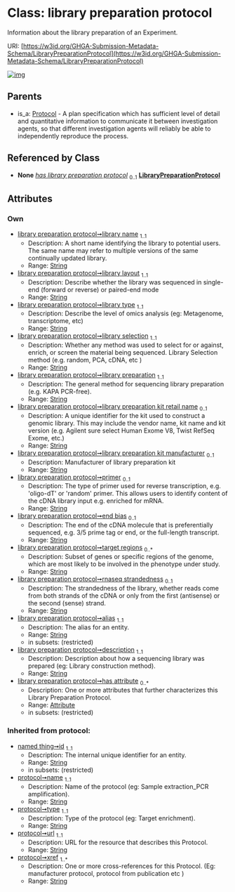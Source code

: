 
# Class: library preparation protocol


Information about the library preparation of an Experiment.

URI: [https://w3id.org/GHGA-Submission-Metadata-Schema/LibraryPreparationProtocol](https://w3id.org/GHGA-Submission-Metadata-Schema/LibraryPreparationProtocol)


[![img](https://yuml.me/diagram/nofunky;dir:TB/class/[Protocol],[Attribute]<has%20attribute%200..*-++[LibraryPreparationProtocol&#124;library_name:string;library_layout:string;library_type:string;library_selection:string;library_preparation:string;library_preparation_kit_retail_name:string%20%3F;library_preparation_kit_manufacturer:string%20%3F;primer:string%20%3F;end_bias:string%20%3F;target_regions:string%20*;rnaseq_strandedness:string%20%3F;alias:string;description:string;name(i):string;type(i):string;url(i):string;xref(i):string%20%2B;id(i):string],[Protocol]^-[LibraryPreparationProtocol],[Attribute])](https://yuml.me/diagram/nofunky;dir:TB/class/[Protocol],[Attribute]<has%20attribute%200..*-++[LibraryPreparationProtocol&#124;library_name:string;library_layout:string;library_type:string;library_selection:string;library_preparation:string;library_preparation_kit_retail_name:string%20%3F;library_preparation_kit_manufacturer:string%20%3F;primer:string%20%3F;end_bias:string%20%3F;target_regions:string%20*;rnaseq_strandedness:string%20%3F;alias:string;description:string;name(i):string;type(i):string;url(i):string;xref(i):string%20%2B;id(i):string],[Protocol]^-[LibraryPreparationProtocol],[Attribute])

## Parents

 *  is_a: [Protocol](Protocol.md) - A plan specification which has sufficient level of detail and quantitative information to communicate it between investigation agents, so that different investigation agents will reliably be able to independently reproduce the process.

## Referenced by Class

 *  **None** *[has library preparation protocol](has_library_preparation_protocol.md)*  <sub>0..1</sub>  **[LibraryPreparationProtocol](LibraryPreparationProtocol.md)**

## Attributes


### Own

 * [library preparation protocol➞library name](library_preparation_protocol_library_name.md)  <sub>1..1</sub>
     * Description: A short name identifying the library to potential users. The same name may refer to multiple versions of the same continually updated library.
     * Range: [String](types/String.md)
 * [library preparation protocol➞library layout](library_preparation_protocol_library_layout.md)  <sub>1..1</sub>
     * Description: Describe whether the library was sequenced in single-end (forward or reverse) or paired-end mode
     * Range: [String](types/String.md)
 * [library preparation protocol➞library type](library_preparation_protocol_library_type.md)  <sub>1..1</sub>
     * Description: Describe the level of omics analysis (eg: Metagenome, transcriptome, etc)
     * Range: [String](types/String.md)
 * [library preparation protocol➞library selection](library_preparation_protocol_library_selection.md)  <sub>1..1</sub>
     * Description: Whether any method was used to select for or against, enrich, or screen the material being sequenced. Library Selection method (e.g. random, PCA, cDNA, etc )
     * Range: [String](types/String.md)
 * [library preparation protocol➞library preparation](library_preparation_protocol_library_preparation.md)  <sub>1..1</sub>
     * Description: The general method for sequencing library preparation (e.g. KAPA PCR-free).
     * Range: [String](types/String.md)
 * [library preparation protocol➞library preparation kit retail name](library_preparation_protocol_library_preparation_kit_retail_name.md)  <sub>0..1</sub>
     * Description: A unique identifier for the kit used to construct a genomic library. This may include the vendor name, kit name and kit version  (e.g. Agilent sure select Human Exome V8, Twist RefSeq Exome, etc.)
     * Range: [String](types/String.md)
 * [library preparation protocol➞library preparation kit manufacturer](library_preparation_protocol_library_preparation_kit_manufacturer.md)  <sub>0..1</sub>
     * Description: Manufacturer of library preparation kit
     * Range: [String](types/String.md)
 * [library preparation protocol➞primer](library_preparation_protocol_primer.md)  <sub>0..1</sub>
     * Description: The type of primer used for reverse transcription, e.g. 'oligo-dT' or 'random' primer. This allows users to identify content of the cDNA library input e.g. enriched for mRNA.
     * Range: [String](types/String.md)
 * [library preparation protocol➞end bias](library_preparation_protocol_end_bias.md)  <sub>0..1</sub>
     * Description: The end of the cDNA molecule that is preferentially sequenced, e.g. 3/5 prime tag or end, or the full-length transcript.
     * Range: [String](types/String.md)
 * [library preparation protocol➞target regions](library_preparation_protocol_target_regions.md)  <sub>0..\*</sub>
     * Description: Subset of genes or specific regions of the genome, which are most likely to be involved in the phenotype under study.
     * Range: [String](types/String.md)
 * [library preparation protocol➞rnaseq strandedness](library_preparation_protocol_rnaseq_strandedness.md)  <sub>0..1</sub>
     * Description: The strandedness of the library, whether reads come from both strands of the cDNA or only from the first (antisense) or the second (sense) strand.
     * Range: [String](types/String.md)
 * [library preparation protocol➞alias](library_preparation_protocol_alias.md)  <sub>1..1</sub>
     * Description: The alias for an entity.
     * Range: [String](types/String.md)
     * in subsets: (restricted)
 * [library preparation protocol➞description](library_preparation_protocol_description.md)  <sub>1..1</sub>
     * Description: Description about how a sequencing library was prepared (eg: Library construction method).
     * Range: [String](types/String.md)
 * [library preparation protocol➞has attribute](library_preparation_protocol_has_attribute.md)  <sub>0..\*</sub>
     * Description: One or more attributes that further characterizes this Library Preparation Protocol.
     * Range: [Attribute](Attribute.md)
     * in subsets: (restricted)

### Inherited from protocol:

 * [named thing➞id](named_thing_id.md)  <sub>1..1</sub>
     * Description: The internal unique identifier for an entity.
     * Range: [String](types/String.md)
     * in subsets: (restricted)
 * [protocol➞name](protocol_name.md)  <sub>1..1</sub>
     * Description: Name of the protocol (eg: Sample extraction_PCR amplification).
     * Range: [String](types/String.md)
 * [protocol➞type](protocol_type.md)  <sub>1..1</sub>
     * Description: Type of the protocol (eg: Target enrichment).
     * Range: [String](types/String.md)
 * [protocol➞url](protocol_url.md)  <sub>1..1</sub>
     * Description: URL for the resource that describes this Protocol.
     * Range: [String](types/String.md)
 * [protocol➞xref](protocol_xref.md)  <sub>1..\*</sub>
     * Description: One or more cross-references for this Protocol.  (Eg: manufacturer protocol, protocol from publication etc )
     * Range: [String](types/String.md)
